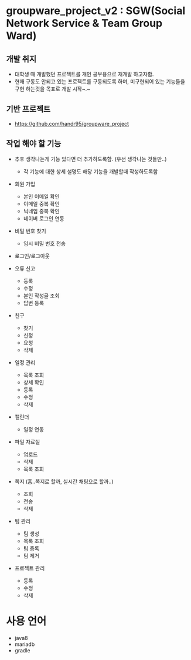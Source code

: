 # groupware_project_v2 : SGW(Social Network Service & Team Group  Ward)


## 개발 취지

* 대학생 때 개발했던 프로젝트를 개인 공부용으로 재개발 하고자함.
* 현재 구동도 안되고 있는 프로젝트를 구동되도록 하며, 미구현되어 있는 기능들을 구현 하는것을 목표로 개발 시작~.~

## 기반 프로젝트

* https://github.com/handr95/groupware_project

## 작업 해야 할 기능

* 추후 생각나는게 기능 있다면 더 추가하도록함. (우선 생각나는 것들만..) 
    * 각 기능에 대한 상세 설명도 해당 기능을 개발할때 작성하도록함

* 회원 가입
    * 본인 이메일 확인
    * 이메일 중복 확인
    * 닉네임 중복 확인
    * 네이버 로그인 연동
* 비밀 번호 찾기
    * 임시 비밀 번호 전송
* 로그인/로그아웃
* 오류 신고 
    * 등록
    * 수정
    * 본인 작성글 조회
    * 답변 등록    
* 친구 
    * 찾기
    * 신청
    * 요청
    * 삭제
* 일정 관리
    * 목록 조회
    * 상세 확인
    * 등록
    * 수정
    * 삭제
* 캘린더
    * 일정 연동
* 파일 자료실
    * 업로드
    * 삭제
    * 목록 조회
* 쪽지 (흠..쪽지로 할까, 실시간 채팅으로 할까..)
    * 조회
    * 전송
    * 삭제
* 팀 관리
    * 팀 생성
    * 목록 조회
    * 팀 증록
    * 팀 제거
* 프로젝트 관리
    * 등록
    * 수정
    * 삭제

# 사용 언어

* java8
* mariadb
* gradle 



